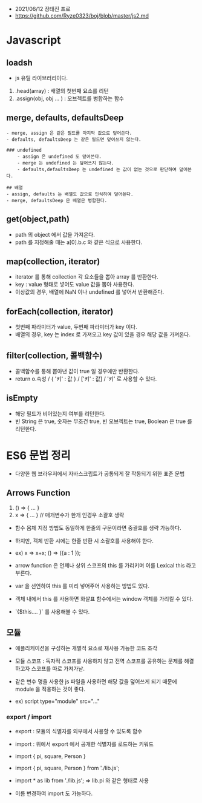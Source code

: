 - 2021/06/12 장태진 프로
- https://github.com/Ryze0323/boj/blob/master/js2.md

# Javascript

## loadsh
- js 유틸 라이브러리이다.

1) .head(array) : 배열의 첫번째 요소를 리턴
2) .assign(obj, obj ... ) : 오브젝트를 병합하는 함수

## merge, defaults, defaultsDeep
	
	- merge, assign 은 같은 필드를 마지막 값으로 덮어쓴다.
	- defaults, defaultsDeep 는 같은 필드면 덮어쓰지 않는다.

	### undefined
		- assign 은 undefined 도 덮어쓴다.
		- merge 는 undefined 는 덮어쓰지 않는다.
		- defaults,defaultsDeep 는 undefined 는 값이 없는 것으로 판단하여 덮어쓴다.

	## 배열
	- assign, defaults 는 배열도 값으로 인식하여 덮어쓴다.
	- merge, defaultsDeep 은 배열은 병합한다.

## get(object,path)
- path 의 object 에서 값을 가져온다.
- path 를 지정해줄 때는 a[0].b.c 와 같은 식으로 사용한다.

## map(collection, iterator)
- iterator 를 통해 collection 각 요소들을 뽑아 array 를 반환한다.
- key : value 형태로 넣어도 value 값을 뽑아 사용한다.
- 이상값의 경우, 배열에 NaN 이나 undefined 를 넣어서 반환해준다.

## forEach(collection, iterator)
- 첫번째 파라미터가 value, 두번째 파라미터가 key 이다.
- 배열의 경우, key 는 index 로 가져오고 key 값이 있을 경우 해당 값을 가져온다.

## filter(collection, 콜백함수)
- 콜백함수를 통해 뽑아낸 값이 true 일 경우에만 반환한다.
- return o.속성 / { '키' : 값 } / \['키' : 값] / '키' 로 사용할 수 있다.

## isEmpty
- 해당 필드가 비어있는지 여부를 리턴한다.
- 빈 String 은 true, 숫자는 무조건 true, 빈 오브젝트는 true, Boolean 은 true 를 리턴한다.

# ES6 문법 정리
- 다양한 웹 브라우저에서 자바스크립트가 공통되게 잘 작동되기 위한 표준 문법

## Arrows Function
1) () => { ... }
2) x => { ... } // 매개변수가 한개 인경우 소괄호 생략

- 함수 몸체 지정 방법도 동일하게 한줄의 구문이라면 중괄호를 생략 가능하다.
- 하지만, 객체 반환 시에는 한줄 반환 시 소괄호를 사용해야 한다.

- ex) x => x+x; () => ({a : 1 });

- arrow function 은 언제나 상위 스코프의 this 를 가리키며 이를 Lexical this 라고 부른다.
- var 을 선언하여 this 를 미리 넣어주어 사용하는 방법도 있다.
- 객체 내에서 this 를 사용하면 화살표 함수에서는 window 객체를 가리킬 수 있다.
- \`{$this.... }\` 를 사용해볼 수 있다.

## 모듈
- 애플리케이션을 구성하는 개별적 요소로 재사용 가능한 코드 조각

- 모듈 스코프 : 독자적 스코프를 사용하지 않고 전역 스코프를 공유하는 문제를 해결하고자 스코프를 따로 가져가낟.
- 같은 변수 명을 사용한 js 파일을 사용하면 해당 값을 덮어쓰게 되기 때문에 module 을 적용하는 것이 좋다.
- ex) script type="module" src="..."

### export / import
- export : 모듈의 식별자를 외부에서 사용할 수 있도록 함수
- import : 위에서 export 에서 공개한 식별자를 로드하는 키워드

- import { pi, square, Person } 
- import { pi, square, Person } from './lib.js';
- import \* as lib from './lib.js'; => lib.pi 와 같은 형태로 사용
- 이름 변경하여 import 도 가능하다.